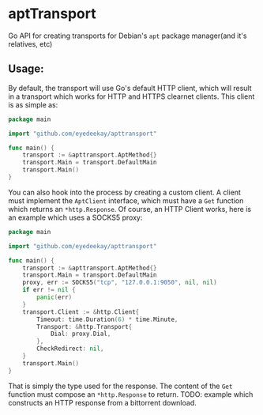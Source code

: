 # aptTransport

Go API for creating transports for Debian's `apt` package manager(and it's relatives, etc)

## Usage:

By default, the transport will use Go's default HTTP client, which will result in a transport which works for HTTP and HTTPS clearnet clients.
This client is as simple as:

```Go
package main

import "github.com/eyedeekay/apttransport"

func main() {
	transport := &apttransport.AptMethod{}
	transport.Main = transport.DefaultMain
	transport.Main()
}
```

You can also hook into the process by creating a custom client.
A client must implement the `AptClient` interface, which must have a `Get` function which returns an `*http.Response`.
Of course, an HTTP Client works, here is an example which uses a SOCKS5 proxy:

```Go
package main

import "github.com/eyedeekay/apttransport"

func main() {
    transport := &apttransport.AptMethod{}
    transport.Main = transport.DefaultMain
    proxy, err := SOCKS5("tcp", "127.0.0.1:9050", nil, nil)
    if err != nil {
        panic(err)
    }
    transport.Client := &http.Client{
        Timeout: time.Duration(6) * time.Minute,
        Transport: &http.Transport{
            Dial: proxy.Dial,
        },
        CheckRedirect: nil,
    }
    transport.Main()
}
```

That is simply the type used for the response.
The content of the `Get` function must compose an `*http.Response` to return.
TODO: example which constructs an HTTP response from a bittorrent download.
